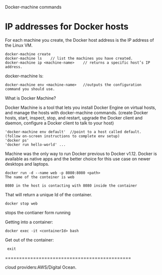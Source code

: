 Docker-machine commands

IP addresses for Docker hosts
=============================
For each machine you create, the Docker host address is the IP address of the Linux VM.

    docker-machine create
    docker-machine ls    // list the machines you have created.
    docker-machine ip <machine-name>    // returns a specific host’s IP address.


docker-machine ls:

    docker-machine env <machine-name>   //outputs the configuration command you should use.


What is Docker Machine?

Docker Machine is a tool that lets you install Docker Engine on virtual hosts, and manage the hosts with docker-machine commands. (create Docker hosts, start, inspect, stop, and restart, upgrade the Docker client and daemon, configure a Docker client to talk to your host)

    'docker-machine env default'  //point to a host called default. (follow on-screen instructions to complete env setup)     
    'docker ps'
    'docker run hello-world' ...

Machine was the only way to run Docker previous to Docker v1.12. 
Docker is available as native apps and the better choice for this use case on newer desktops and laptops. 


    docker run -d --name web -p 8080:8080 <path>
    The name of the conteiner is web
    
    8080 in the host is contacting with 8080 inside the container
    
That will return a unique Id of the container.

    docker stop web
stops the contianer form running
   
   
Getting into a container:

    docker exec -it <containerId> bash
Get out of the container:
     
     exit

=============================================

cloud providers:AWS/Digital Ocean.
